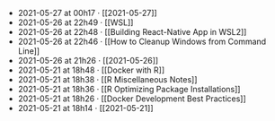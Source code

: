 - 2021-05-27 at 00h17 · [[2021-05-27]]
- 2021-05-26 at 22h49 · [[WSL]]
- 2021-05-26 at 22h48 · [[Building React-Native App in WSL2]]
- 2021-05-26 at 22h46 · [[How to Cleanup Windows from Command Line]]
- 2021-05-26 at 21h26 · [[2021-05-26]]
- 2021-05-21 at 18h48 · [[Docker with R]]
- 2021-05-21 at 18h38 · [[R Miscellaneous Notes]]
- 2021-05-21 at 18h36 · [[R Optimizing Package Installations]]
- 2021-05-21 at 18h26 · [[Docker Development Best Practices]]
- 2021-05-21 at 18h14 · [[2021-05-21]]
